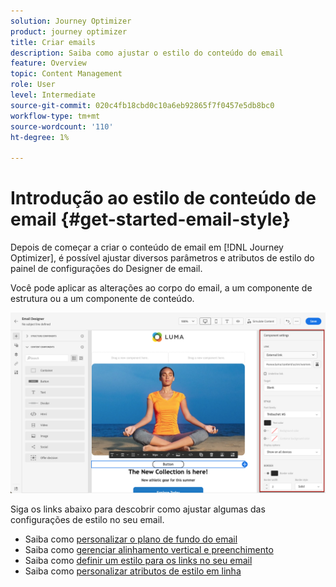 ```yaml
---
solution: Journey Optimizer
product: journey optimizer
title: Criar emails
description: Saiba como ajustar o estilo do conteúdo do email
feature: Overview
topic: Content Management
role: User
level: Intermediate
source-git-commit: 020c4fb18cbd0c10a6eb92865f7f0457e5db8bc0
workflow-type: tm+mt
source-wordcount: '110'
ht-degree: 1%

---
```


# Introdução ao estilo de conteúdo de email {#get-started-email-style}

Depois de começar a criar o conteúdo de email em [!DNL Journey Optimizer], é possível ajustar diversos parâmetros e atributos de estilo do painel de configurações do Designer de email.

Você pode aplicar as alterações ao corpo do email, a um componente de estrutura ou a um componente de conteúdo.

![](assets/email_designer_content_components_settings.png)

Siga os links abaixo para descobrir como ajustar algumas das configurações de estilo no seu email.

* Saiba como [personalizar o plano de fundo do email](backgrounds.md)
* Saiba como [gerenciar alinhamento vertical e preenchimento](alignment-and-padding.md)
* Saiba como [definir um estilo para os links no seu email](styling-links.md)
* Saiba como [personalizar atributos de estilo em linha](inline-styling.md)